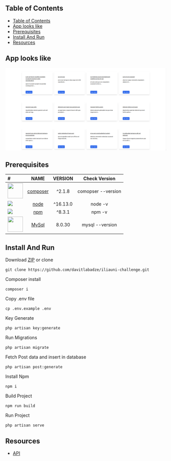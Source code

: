 ## Table of Contents

- [Table of Contents](#table-of-contents)
- [App looks like](#app-looks-like)
- [Prerequisites](#prerequisites)
- [Install And Run](#install-and-run)
- [Resources](#resources)

## App looks like
!['screen'](readme/screen.png)


## Prerequisites
| #        | NAME     | VERSION        | Check Version |
| :---     | :---:    |     :---:      |       :---: |
|  <img src="https://getcomposer.org/img/logo-composer-transparent.png" width="48" height="48" />        | <a href="https://getcomposer.org/" target=_blank>composer</a> | ^2.1.8     | comopser --version    |
| <img src="https://img.icons8.com/color/48/000000/nodejs.png"/>         | <a href="https://nodejs.org/en/" target=_blank>node</a>     | ^16.13.0     | node -v     |
| <img src="https://img.icons8.com/color/48/000000/npm.png"/>         | <a href="https://docs.npmjs.com/cli/v8/configuring-npm/install" target=_blank>npm</a>    | ^8.3.1       | npm -v      |
|  <img src="https://cdn.jsdelivr.net/gh/devicons/devicon/icons/mysql/mysql-original-wordmark.svg" width="48" height="48" />        | <a href="https://www.mysql.com/" target=_blank>MySql</a> | 8.0.30     | mysql --version   |


## Install And Run

Download [ZIP](https://github.com/davitlabadze/iliauni-challenge/archive/refs/heads/master.zip)
or
clone
```
git clone https://github.com/davitlabadze/iliauni-challenge.git
```

Composer install
```
composer i
```
Copy .env file
```
cp .env.example .env
```
Key Generate
```
php artisan key:generate
```
Run Migrations

```
php artisan migrate
```

Fetch Post data and insert in database
```
php artisan post:generate
```

Install Npm
```
npm i
```

Build Project
```
npm run build
```
Run Project
```
php artisan serve
```

## Resources

* [API](https://jsonplaceholder.typicode.com/)
